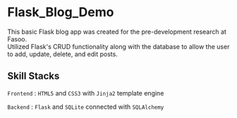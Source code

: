 # Flask_Blog_Demo

This basic Flask blog app was created for the pre-development research at Fasoo. <br />
Utilized Flask's CRUD functionality along with the database to allow the user to add, update, delete, and edit posts.

## Skill Stacks

`Frontend`  : `HTML5` and `CSS3` with `Jinja2` template engine

`Backend`   : `Flask` and `SQLite` connected with `SQLAlchemy`
